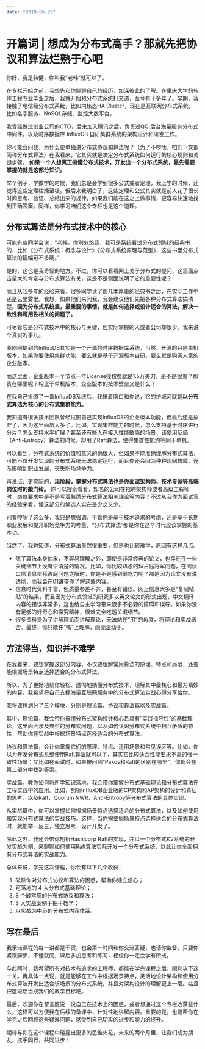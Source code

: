 ```yaml
---
date: "2019-06-23"
---  
```

      
# 开篇词 | 想成为分布式高手？那就先把协议和算法烂熟于心吧
你好，我是韩健，你叫我“老韩”就可以了。

在专栏开始之前，我想先和你聊聊自己的经历，加深彼此的了解。在重庆大学的软件工程专业毕业之后，我就开始和分布式系统打交道，至今有十多年了。早期，我接触了电信级分布式系统，比如内核态HA Cluster，现在是互联网分布式系统，比如名字服务、NoSQL存储、监控大数平台。

我曾经做过创业公司的CTO，后来加入腾讯之后，负责过QQ 后台海量服务分布式中间件，以及时序数据库 InfluxDB 自研集群系统的架构设计和研发工作。

你可能会问我，为什么要单独讲分布式协议和算法呢？（为了不啰嗦，咱们下文都简称分布式算法）在我看来，它其实就是决定分布式系统如何运行的核心规则和关键步骤。 **如果一个人想真正搞懂分布式技术，开发出一个分布式系统，最先需要掌握的就是这部分知识。**

举个例子，学数学的时候，我们总是会学到很多公式或者定理，我上学的时候，还觉得这些定理枯燥至极。但后来我明白了，这些定理和公式其实就是前人花了很长时间思考、验证、总结出来的规律，如果我们能在这之上做事情，更容易快速地找到正确答案。同样，你学习咱们这个专栏也是这个道理。

## 分布式算法是分布式技术中的核心

可能有些同学会说：“老韩，你别忽悠我，我可是系统看过分布式领域的经典书的，比如《分布式系统：概念与设计》《分布式系统原理与范型》，这些书里分布式算法的篇幅可不多啊。”

<!-- [[[read_end]]] -->

是的，这也是我奇怪的地方。不过，你可以看看网上关于分布式的提问，这里面点击量大的肯定与分布式算法有关，这是不是侧面说明了它的重要性呢？

而且从我多年的经验来看，很多同学读了那几本厚重的经典书之后，在实际工作中还是云里雾里。我想，如果他们来问我，我会建议他们先把各种分布式算法搞清楚。**因为分布式系统里，最重要的事情，就是如何选择或设计适合的算法，解决一致性和可用性相关的问题了。**

可尽管它是分布式技术中的核心与关键，但实际掌握的人或者公司却很少。我来说个真实的事儿。

我刚刚提到的InfluxDB其实是一个开源的时序数据库系统，当然，开源的只是单机版本，如果你要使用集群功能，要么就是基于开源版本自研，要么就是购买人家的企业版本。

而这里面，企业版本一个节点一年License授权费就是1.5万美刀，是不是很贵？那贵在哪里呢？相比于单机版本，企业版本的技术壁垒又是什么？

在我自己折腾了一番InfluxDB系统后，我捂着胸口和你说，它的护城河就是**以分布式算法为核心的分布式集群能力。**

我知道有很多技术团队曾经试图自己实现InfluxDB的企业版本功能，但最后还是放弃了，因为这里面坑太多了。比如，实现集群能力的时候，怎么支持基于时序进行分片？怎么支持水平扩展？甚至还有些人在接入性能敏感的场景，该使用反熵（Anti-Entropy）算法的时候，却用了Raft算法，使得集群性能约等同于单机。

可以看到，分布式系统的价值和意义的确很大，但如果不能准确理解分布式算法，可能不仅开发实现的分布式系统无法稳定运行，而且你还会因为种种现网故障，逐渐影响到职业发展，丧失职场竞争力。

再说点儿更实际的，**现阶段，掌握分布式算法也是你面试架构师、技术专家等高端岗位时的敲门砖。** 你可以搜索看看，知名的公司在招聘架构师或者高级工程师时，岗位要求中是不是写着熟悉分布式算法相关理论等内容？不过从我作为面试官的经验来看，懂这部分的候选人实在是少之又少。

别看啰嗦了这么多，我只是想强调，不管你是基于技术追求的考虑，还是基于长期职业发展和提升职场竞争力的考量，“分布式算法”都是你在这个时代应该掌握的基本功。

当然了，我也知道，分布式算法虽然很重要，但是也比较难学，原因有这样几点。

* 除了算法本身抽象，不容易理解之外，即使是非常经典的论文，也存在在一些关键细节上没有讲清楚的情况。比如，你比较熟悉的拜占庭将军问题，在阅读口信消息型拜占庭问题之解时，你是不是感到很吃力呢？那是因为论文没有说透彻，而我会在[01讲](https://time.geekbang.org/column/article/195662)带你了解这些内容。
* 信息时代资料丰富，但质量参差不齐，甚至有错误。网上信息大多是“复制粘贴”的结果，而且因为分布式领域的研究多以英文论文的形式出现，中文翻译内容的错误非常多，这也给自主学习带来很多不必要的障碍和误导。如果你没有足够的好奇心和探究精神，很难完全吃透关键细节。
* 很多资料是为了讲解理论而讲解理论，无法站在“用”的角度，将理论和实战结合。最终，你只能在“嘴”上理解，而无法动手。

## 方法得当，知识并不难学

在我看来，要想掌握这部分内容，不仅要理解常用算法的原理、特点和局限，还要能根据场景特点选择适合的分布式算法。

所以，为了更好地帮你轻松、透彻地搞懂分布式技术，理解其中最核心和最为精妙的内容，我希望将自己支撑海量互联网服务中的分布式算法实战心得分享给你。

我将课程划分了三个模块，分别是理论篇、协议和算法篇以及实战篇。

其中，理论篇，我会带你搞懂分布式架构设计核心且具有“实践指导性”的基础理论，这里面会涉及典型的分布式问题，以及如何认识分布式系统中相互矛盾的特性，帮助你在实战中根据场景特点选择适合的分布式算法。

协议和算法篇，会让你掌握它们的原理、特点、适用场景和常见误区等。比如，你以为开发分布式系统使用Raft算法就可以了，其实它比较适合性能要求不高的强一致性场景；又比如在面试时，如果被问到“Paxos和Raft的区别在哪里”，你都会在第二部分中找到答案。

实战篇，教你如何将所学知识落地，我会带你掌握分布式基础理论和分布式算法在工程实践中的应用。比如，剖析InfluxDB企业版的CP架构和AP架构的设计和背后的思考，以及Raft、Quorum NWR、Anti-Entropy等分布式算法的具体实现。

从实战篇中，你可以掌握如何根据场景特点选择适合的分布式算法，以及如何使用和实现分布式算法的实战技巧。这样，当你需要据场景特点选择适合的分布式算法时，就能举一反三，独立思考，设计开发了。

除此之外，我还会带你剖析Hashicorp Raft的实现，并以一个分布式KV系统的开发实战为例，来聊聊如何使用Raft算法实际开发一个分布式系统，以此让你全面拥有分布式算法的实战能力。

总体来说，学完这次课程，你会有以下几个收获：

1.  破除你对分布式协议和算法的困惑，帮助你建立信心；
2.  可落地的 4 大分布式基础理论；
3.  8 个最常用的分布式协议和算法；
4.  3 大实战案例手把手教学；
5.  以实战为中心的分布式内容体系。

## 写在最后

我承诺课程的每一讲都是干货，也会第一时间和你交流答疑，也请你监督。只要你紧跟脚步，不懂就问，课后多加思考和练习，相信你一定会学有所成。

与此同时，我希望所有对技术有追求的工程师，都能在学完课程之后，顺利攻下这一关。再具体一点说，就是能够在工作中根据场景特点，灵活地设计架构和使用分布式算法开发出适合该场景的分布式系统，并且对架构设计的理解更上一层。姑且把这段话当成我们的教学目标吧。

最后，欢迎你在留言区说一说自己在技术上的困惑，或者想通过这个专栏收获些什么，这样可以方便我在后续的备课中，针对性地讲解内容。重要的是，也能帮你在学完之后回顾这些疑难问题，感受到自己切实的进步和能力的提升。

期待与你在这个课程中碰撞出更多的思维火花，未来的两个月里，让我们成为朋友，携手同行，共同进步！